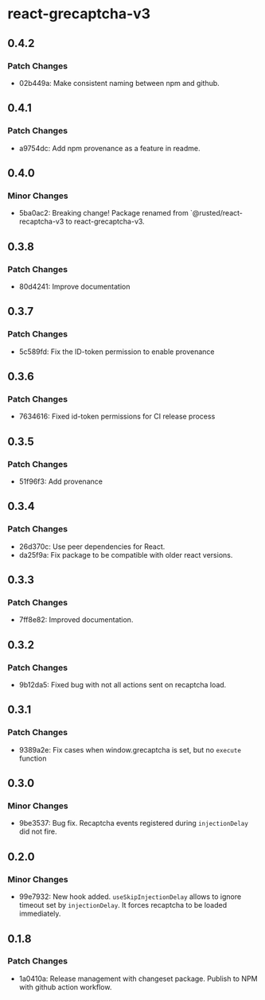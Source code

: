 # react-grecaptcha-v3

## 0.4.2

### Patch Changes

-   02b449a: Make consistent naming between npm and github.

## 0.4.1

### Patch Changes

-   a9754dc: Add npm provenance as a feature in readme.

## 0.4.0

### Minor Changes

-   5ba0ac2: Breaking change! Package renamed from `@rusted/react-recaptcha-v3 to react-grecaptcha-v3.

## 0.3.8

### Patch Changes

-   80d4241: Improve documentation

## 0.3.7

### Patch Changes

-   5c589fd: Fix the ID-token permission to enable provenance

## 0.3.6

### Patch Changes

-   7634616: Fixed id-token permissions for CI release process

## 0.3.5

### Patch Changes

-   51f96f3: Add provenance

## 0.3.4

### Patch Changes

-   26d370c: Use peer dependencies for React.
-   da25f9a: Fix package to be compatible with older react versions.

## 0.3.3

### Patch Changes

-   7ff8e82: Improved documentation.

## 0.3.2

### Patch Changes

-   9b12da5: Fixed bug with not all actions sent on recaptcha load.

## 0.3.1

### Patch Changes

-   9389a2e: Fix cases when window.grecaptcha is set, but no `execute` function

## 0.3.0

### Minor Changes

-   9be3537: Bug fix. Recaptcha events registered during `injectionDelay` did not fire.

## 0.2.0

### Minor Changes

-   99e7932: New hook added. `useSkipInjectionDelay` allows to ignore timeout set by `injectionDelay`. It forces recaptcha to be loaded immediately.

## 0.1.8

### Patch Changes

-   1a0410a: Release management with changeset package. Publish to NPM with github action workflow.
